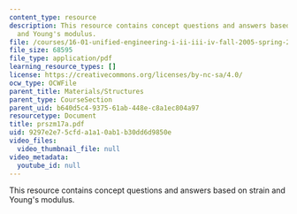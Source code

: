 ```yaml
---
content_type: resource
description: This resource contains concept questions and answers based on strain
  and Young's modulus.
file: /courses/16-01-unified-engineering-i-ii-iii-iv-fall-2005-spring-2006/9297e2e75cfda1a10ab1b30dd6d9850e_prszm17a.pdf
file_size: 68595
file_type: application/pdf
learning_resource_types: []
license: https://creativecommons.org/licenses/by-nc-sa/4.0/
ocw_type: OCWFile
parent_title: Materials/Structures
parent_type: CourseSection
parent_uid: b640d5c4-9375-61ab-448e-c8a1ec804a97
resourcetype: Document
title: prszm17a.pdf
uid: 9297e2e7-5cfd-a1a1-0ab1-b30dd6d9850e
video_files:
  video_thumbnail_file: null
video_metadata:
  youtube_id: null
---
```

This resource contains concept questions and answers based on strain and Young's modulus.